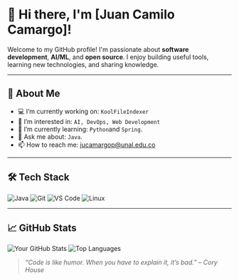 # 👋 Hi there, I'm [Juan Camilo Camargo]!

Welcome to my GitHub profile! I'm passionate about **software development**, **AI/ML**, and **open source**. I enjoy building useful tools, learning new technologies, and sharing knowledge.

---

## 🚀 About Me

- 💻 I’m currently working on: `KoolFileIndexer`
- 🔭 I’m interested in: `AI, DevOps, Web Development`
- 🌱 I’m currently learning: `Python`and `Spring`.
- 💬 Ask me about: `Java`.
- 📫 How to reach me: [jucamargop@unal.edu.co](mailto:jucamargop@unal.edu.co)

---

## 🛠️ Tech Stack

![Java](https://img.shields.io/badge/-Java-007396?style=flat&logo=java&logoColor=white)
![Git](https://img.shields.io/badge/-Git-F05032?style=flat&logo=git&logoColor=white)
![VS Code](https://img.shields.io/badge/-VS%20Code-007ACC?style=flat&logo=visual-studio-code&logoColor=white)
![Linux](https://img.shields.io/badge/-Linux-FCC624?style=flat&logo=linux&logoColor=black)

---

## 📈 GitHub Stats

![Your GitHub Stats](https://github-readme-stats.vercel.app/api?username=camargoOzen&show_icons=true&theme=radical)
![Top Languages](https://github-readme-stats.vercel.app/api/top-langs/?username=camargoOzen&layout=compact&theme=radical)


> *“Code is like humor. When you have to explain it, it’s bad.” – Cory House*